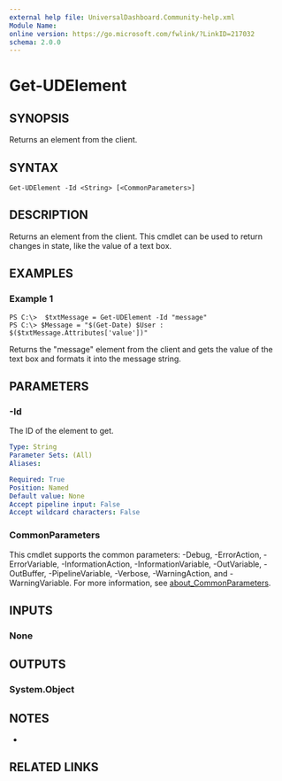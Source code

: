 ```yaml
---
external help file: UniversalDashboard.Community-help.xml
Module Name:
online version: https://go.microsoft.com/fwlink/?LinkID=217032
schema: 2.0.0
---
```


# Get-UDElement

## SYNOPSIS
Returns an element from the client.

## SYNTAX

```
Get-UDElement -Id <String> [<CommonParameters>]
```

## DESCRIPTION
Returns an element from the client.
This cmdlet can be used to return changes in state, like the value of a text box.

## EXAMPLES

### Example 1
```
PS C:\>  $txtMessage = Get-UDElement -Id "message" 
PS C:\> $Message = "$(Get-Date) $User : $($txtMessage.Attributes['value'])"
```

Returns the "message" element from the client and gets the value of the text box and formats it into the message string.

## PARAMETERS

### -Id
The ID of the element to get.

```yaml
Type: String
Parameter Sets: (All)
Aliases:

Required: True
Position: Named
Default value: None
Accept pipeline input: False
Accept wildcard characters: False
```

### CommonParameters
This cmdlet supports the common parameters: -Debug, -ErrorAction, -ErrorVariable, -InformationAction, -InformationVariable, -OutVariable, -OutBuffer, -PipelineVariable, -Verbose, -WarningAction, and -WarningVariable. For more information, see [about_CommonParameters](http://go.microsoft.com/fwlink/?LinkID=113216).

## INPUTS

### None
## OUTPUTS

### System.Object
## NOTES
*

## RELATED LINKS

